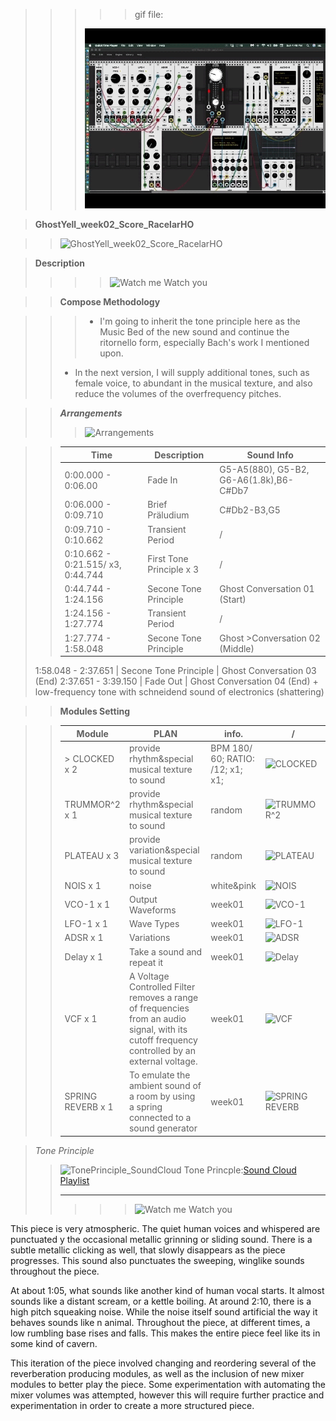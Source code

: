 
>>> >> gif file:  
>>> 
>>> ![last Patch](extensions/recording4-005.gif "Last Patch")

>**GhostYell_week02_Score_RacelarHO**

>>![GhostYell_week02_Score_RacelarHO](https://66.media.tumblr.com/86b6431749e061aaf40b828f01a79b72/ef159a1cc3104246-c9/s1280x1920/44cd821e6e857f1f44499c4d928216df18d33db7.png)

>**Description**
>>>>![Watch me Watch you](http://giacomohug.com/wp-content/uploads/2015/12/CCTV_4s_785_sito.gif)

>>**Compose Methodology**

>>>* I'm going to inherit the tone principle here as the Music Bed of the new sound and continue the ritornello form, especially Bach's work I mentioned upon.
>>* In the next version, I will supply additional tones, such as female voice, to abundant in the musical texture, and also reduce the volumes of the overfrequency pitches. 


>>***Arrangements***
>>>![Arrangements](https://66.media.tumblr.com/6fc916fa1448f87017679d0e701c0245/f798edb7e8d612af-6c/s1280x1920/5d4e53fb4abcbd09936081f5c8bde998d82775dd.png)

>>Time | Description | Sound Info | 
>>------------- | ------------- | ------------- 
>>0:00.000 - 0:06.00 | Fade In | G5-A5(880), G5-B2, G6-A6(1.8k),B6-C#Db7 
>>0:06.000 - 0:09.710 | Brief Präludium | C#Db2-B3,G5
>>0:09.710 - 0:10.662 | Transient Period | /
>>0:10.662 - 0:21.515/ x3, 0:44.744 | First Tone Principle x 3 | /
>>0:44.744 - 1:24.156 | Secone Tone Principle | Ghost Conversation 01 (Start)
>>1:24.156 - 1:27.774 | Transient Period | /
>>1:27.774 - 1:58.048 | Secone Tone Principle | Ghost >Conversation 02 (Middle)
>1:58.048 - 2:37.651 | Secone Tone Principle | Ghost Conversation 03 (End)
>2:37.651 - 3:39.150 | Fade Out | Ghost Conversation 04 (End) + low-frequency tone with schneidend sound of electronics (shattering)

>>**Modules Setting**

>> Module | PLAN | info. | /
>> ------------- | ------------- | ------------- | -------------
>>> CLOCKED x 2 | provide rhythm&special musical texture to sound | BPM 180/ 60; RATIO: /12; x1; x1; | ![CLOCKED](https://66.media.tumblr.com/5c821d486335222e31d9f25b40322e4d/277efcdc2258289c-66/s250x400/1febb59db0f30401cd62213ce7554467de44a58d.png)
>> TRUMMOR^2 x 1 | provide rhythm&special musical texture to sound | random | ![TRUMMOR^2](https://66.media.tumblr.com/d95f771abd0112e9f918788f57ee7a56/6619620a72e611e2-72/s1280x1920/905b082367236e902ad84f49d6a47d4887fa6560.png)
>> PLATEAU x 3 | provide variation&special musical texture to sound | random | ![PLATEAU](https://66.media.tumblr.com/e4cd4815088f26984cdb705528b0c488/277efcdc2258289c-d7/s250x400/343139c84d67573b85eee17f30efe880efce37be.png)
>>  NOIS x 1 | noise | white&pink | ![NOIS](https://66.media.tumblr.com/32cbee2730d6853f475260a08b4da26a/277efcdc2258289c-69/s640x960/ed44a4392a788ecf56fa984baea050c8c31e817d.png)
>> VCO-1 x 1 | Output Waveforms | week01 | ![VCO-1](https://66.media.tumblr.com/4f62979f909731c6dc07d9f73ba00bd3/277efcdc2258289c-f9/s400x600/ec87f604387dd7b6f9fc92c1e555c7b01a30a3d2.png)
>> LFO-1 x 1 | Wave Types | week01 | ![LFO-1](https://66.media.tumblr.com/74f24b32248e170aad0a1fb736e287de/277efcdc2258289c-d9/s640x960/269c4a66f45c463861148605fd25c132c51584d1.png)
>> ADSR x 1 | Variations | week01 | ![ADSR](https://66.media.tumblr.com/f5bd318ba64ffbaf232bc83bfc01d06c/277efcdc2258289c-1b/s640x960/7ef4483b607e7869d2fb7f8935765ec03ecca1ba.png)
>> Delay x 1 | Take a sound and repeat it | week01 | ![Delay](https://66.media.tumblr.com/182cf187ff0f8e24f43d25ec1fee3a5a/277efcdc2258289c-eb/s640x960/b9abc9a2e74cea5de860064e87defbe9aaad9088.png)
>> VCF x 1 | A Voltage Controlled Filter removes a range of frequencies from an audio signal, with its cutoff frequency controlled by an external voltage. | week01 | ![VCF](https://66.media.tumblr.com/5e88b93c313ce6ece673109abdcd325c/277efcdc2258289c-b1/s640x960/5ee8166e956b8fa967a7842181bec1358f03bf80.png)
>> SPRING REVERB x 1 | To emulate the ambient sound of a room by using a spring connected to a sound generator | week01 | ![SPRING REVERB](https://66.media.tumblr.com/029f54468c8e488c293bdf3ad5979db7/277efcdc2258289c-42/s640x960/a3475706ce86254ff01a1ca3b4833b89ef8087db.png)


>*Tone Principle* 
>>![TonePrinciple_SoundCloud](https://66.media.tumblr.com/d4eb97ce8a20494e2ed631bd2d4efcb4/f6598e86ee9a4529-4b/s1280x1920/8268917b2f4c35f4488ed46aa70d1736a5249180.png)
>> Tone Princple:[Sound Cloud Playlist](https://soundcloud.com/racelar-ho/the-sound-of-air-mirrorgarden)
>> 
>> ---
>> >>>![Watch me Watch you](http://giacomohug.com/wp-content/uploads/2015/12/CCTV_4s_785_sito.gif)

This piece is very atmospheric. The quiet human voices and whispered are punctuated y the occasional metallic grinning or sliding sound. There is a subtle metallic clicking as well, that slowly disappears as the piece progresses. This sound also punctuates the sweeping, winglike sounds throughout the piece.

At about 1:05, what sounds like another kind of human vocal starts. It almost sounds like a distant scream, or a kettle boiling. At around 2:10, there is a high pitch squeaking noise. While the noise itself sound artificial the way it behaves sounds like n animal. Throughout the piece, at different times, a low rumbling base rises and falls. This makes the entire piece feel like its in some kind of cavern. 

This iteration of the piece involved changing and reordering several of the reverberation producing modules, as well as the inclusion of new mixer modules to better play the piece. Some experimentation with automating the mixer volumes was attempted, however this will require further practice and experimentation in order to create a more structured piece. 
